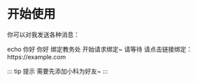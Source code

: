 # 开始使用

你可以对我发送各种消息：

<panel-view title="聊天记录">
  <chat-message nickname="Artin" color="#3e484e">echo 你好</chat-message>
  <chat-message nickname="小科" avatar="/logo.jpg">你好</chat-message>
  <chat-message nickname="Artin" color="#3e484e">绑定教务处</chat-message>
  <chat-message nickname="小科" avatar="/logo.jpg">开始请求绑定~ 请等待</chat-message>
  <chat-message nickname="小科" avatar="/logo.jpg">请点击链接绑定：https://example.com</chat-message>
</panel-view>

::: tip 提示
需要先添加小科为好友~
:::
